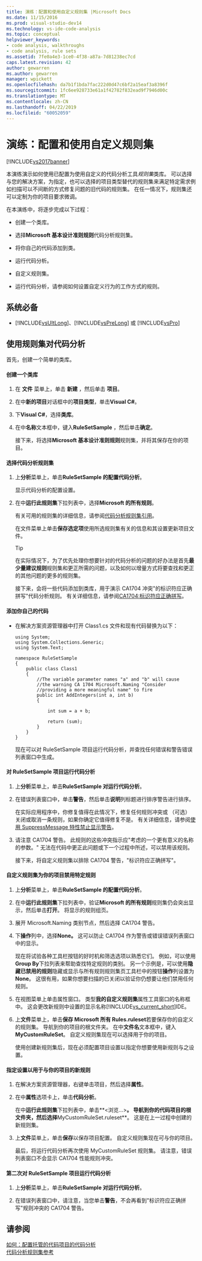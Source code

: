 ```yaml
---
title: 演练：配置和使用自定义规则集 |Microsoft Docs
ms.date: 11/15/2016
ms.prod: visual-studio-dev14
ms.technology: vs-ide-code-analysis
ms.topic: conceptual
helpviewer_keywords:
- code analysis, walkthroughs
- code analysis, rule sets
ms.assetid: 7fe0a4e3-1ce0-4f38-a87a-7d81238ec7cd
caps.latest.revision: 42
author: gewarren
ms.author: gewarren
manager: wpickett
ms.openlocfilehash: da7b1f1bda7fac222d0d47c6bf2a15eaf3a8396f
ms.sourcegitcommit: 1fc6ee928733e61a1f42782f832ead9f7946d00c
ms.translationtype: MT
ms.contentlocale: zh-CN
ms.lasthandoff: 04/22/2019
ms.locfileid: "60052059"
---
```

# <a name="walkthrough-configuring-and-using-a-custom-rule-set"></a>演练：配置和使用自定义规则集
[!INCLUDE[vs2017banner](../includes/vs2017banner.md)]

本演练演示如何使用已配置为使用自定义的代码分析工具*规则集*类库。 可以选择与您的解决方案，为指定，也可以选择的项目类型替代的规则集来满足特定需求例如扫描可以不间断的方式修复问题的旧代码的规则集。 在任一情况下，规则集还可以定制为你的项目要求微调。  
  
 在本演练中，将逐步完成以下过程：  
  
- 创建一个类库。  
  
- 选择**Microsoft 基本设计准则规则**代码分析规则集。  
  
- 将你自己的代码添加到类。  
  
- 运行代码分析。  
  
- 自定义规则集。  
  
- 运行代码分析，请参阅如何设置自定义行为的工作方式的规则。  
  
## <a name="prerequisites"></a>系统必备  
  
- [!INCLUDE[vsUltLong](../includes/vsultlong-md.md)]、[!INCLUDE[vsPreLong](../includes/vsprelong-md.md)] 或 [!INCLUDE[vsPro](../includes/vspro-md.md)]  
  
## <a name="using-rule-sets-with-code-analysis"></a>使用规则集对代码分析  
 首先，创建一个简单的类库。  
  
#### <a name="create-a-class-library"></a>创建一个类库  
  
1. 在 **文件** 菜单上，单击 **新建** ，然后单击 **项目**。  
  
2. 在中**新的项目**对话框中的**项目类型**，单击**Visual C#**。  
  
3. 下**Visual C#**，选择**类库**。  
  
4. 在中**名称**文本框中，键入**RuleSetSample** ，然后单击**确定**。  
  
   接下来，将选择**Microsoft 基本设计准则规则**规则集，并将其保存在你的项目。  
  
#### <a name="select-a-code-analysis-rule-set"></a>选择代码分析规则集  
  
1. 上**分析**菜单上，单击**RuleSetSample 的配置代码分析**。  
  
    显示代码分析的配置设置。  
  
2. 在中**运行此规则集**下拉列表中，选择**Microsoft 的所有规则**。  
  
    有关可用的规则集的详细信息，请参阅[代码分析规则集引用](../code-quality/code-analysis-rule-set-reference.md)。  
  
    在文件菜单上单击**保存选定项**使用所选规则集有关的信息和其设置更新项目文件。  
  
   > [!TIP]
   >  在实际情况下，为了优先处理你想要针对的代码分析的问题的好办法是首先**最少量建议规则**规则集和更正所需的问题，以及如何以增量方式将要查找和更正的其他问题的更多的规则集。  
  
   接下来，会将一些代码添加到类库，用于演示 CA1704 冲突"的标识符应正确拼写"代码分析规则。 有关详细信息，请参阅[CA1704:标识符应正确拼写](../code-quality/ca1704-identifiers-should-be-spelled-correctly.md)。  
  
#### <a name="add-your-own-code"></a>添加你自己的代码  
  
- 在解决方案资源管理器中打开 Class1.cs 文件和现有代码替换为以下：  
  
  ```  
  using System;  
  using System.Collections.Generic;  
  using System.Text;  
  
  namespace RuleSetSample  
  {  
      public class Class1  
      {  
          //The variable parameter names "a" and "b" will cause  
          //the warning CA 1704 Microsoft.Naming "Consider   
          //providing a more meaningful name" to fire  
          public int AddIntegers(int a, int b)  
          {  
  
              int sum = a + b;  
  
              return (sum);  
          }  
      }  
  }  
  
  ```  
  
  现在可以对 RuleSetSample 项目运行代码分析，并查找任何错误和警告错误列表窗口中生成。  
  
#### <a name="run-code-analysis-on-the-rulesetsample-project"></a>对 RuleSetSample 项目运行代码分析  
  
1. 上**分析**菜单上，单击**RuleSetSample 对运行代码分析**。  
  
2. 在错误列表窗口中，单击**警告**，然后单击**说明**列标题进行排序警告进行排序。  
  
    在实际应用程序中，你修复值得在此情况下，修复任何规则冲突或 （可选） 关闭或取消一条规则，如果你确定它值得修复不是。 有关详细信息，请参阅[使用 SuppressMessage 特性禁止显示警告](../code-quality/suppress-warnings-by-using-the-suppressmessage-attribute.md)。  
  
3. 请注意 CA1704 警告。 此规则的这些冲突指示应"考虑的一个更有意义的名称的参数。" 无法在代码中更正此问题或下一个过程中所述，可以禁用该规则。  
  
   接下来，将自定义规则集以排除 CA1704 警告，"标识符应正确拼写"。  
  
#### <a name="customize-the-rule-set-for-your-project-to-disable-a-specific-rule"></a>自定义规则集为你的项目禁用特定规则  
  
1. 上**分析**菜单上，单击**RuleSetSample 的配置代码分析**。  
  
2. 在中**运行此规则集**下拉列表中，验证**Microsoft 的所有规则**规则集仍会突出显示，然后单击**打开**。 将显示的规则组页。  
  
3. 展开 Microsoft.Naming 类别节点，然后选择 CA1704 警告。  
  
4. 下**操作**列中，选择**None。** 这可以防止 CA1704 作为警告或错误错误列表窗口中的显示。  
  
    现在将试验各种工具栏按钮的好时机和筛选选项以熟悉它们。 例如，可以使用**Group By**下拉列表来帮助查找特定规则的类别。 另一个示例是，可以使用**隐藏已禁用的规则**隐藏或显示与所有规则规则集页工具栏中的按钮**操作**列设置为**None**。 这很有用，如果你想要扫描的已关闭以验证你仍想要让他们禁用任何规则。  
  
5. 在视图菜单上单击属性窗口。 类型**我的自定义规则集**属性工具窗口的名称框中。 这会更改新规则中设置的显示名称[!INCLUDE[vs_current_short](../includes/vs-current-short-md.md)]IDE。  
  
6. 上**文件**菜单上，单击**保存 Microsoft 所有 Rules.ruleset**若要保存你的自定义的规则集。 导航到你的项目的根文件夹。 在中**文件名**文本框中，键入**MyCustomRuleSet**。 自定义规则集现在可以选择用于你的项目。  
  
   使用创建新规则集后，现在必须配置项目设置以指定你想要使用新规则与之设置。  
  
#### <a name="specify-the-new-rule-set-for-use-with-your-project"></a>指定设置以用于与你的项目的新规则  
  
1. 在解决方案资源管理器，右键单击项目，然后选择**属性**。  
  
2. 在中**属性**选项卡上，单击**代码分析**。  
  
    在中**运行此规则集**下拉列表中，单击**\<浏览...>**。 导航到你的代码项目的根文件夹，然后选择**MyCustomRuleSet.ruleset**。 这是在上一过程中创建的新规则集。  
  
3. 上**文件**菜单上，单击**保存**以保存项目配置。 自定义规则集现在可与你的项目。  
  
   最后，将运行代码分析再次使用 MyCustomRuleSet 规则集。 请注意，错误列表窗口不会显示 CA1704 性能规则冲突。  
  
#### <a name="run-code-analysis-on-the-rulesetsample-project-for-the-second-time"></a>第二次对 RuleSetSample 项目运行代码分析  
  
1. 上**分析**菜单上，单击**RuleSetSample 对运行代码分析**。  
  
2. 在错误列表窗口中，请注意，当您单击**警告**，不会再看到"标识符应正确拼写"规则冲突的 CA1704 警告。  
  
## <a name="see-also"></a>请参阅  
 [如何：配置托管的代码项目的代码分析](../code-quality/how-to-configure-code-analysis-for-a-managed-code-project.md)   
 [代码分析规则集参考](../code-quality/code-analysis-rule-set-reference.md)

